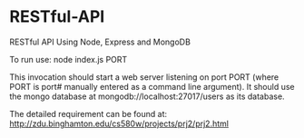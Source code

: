 # RESTful-API
RESTful API Using Node, Express and MongoDB

To run use: node index.js PORT

This invocation should start a web server listening on port PORT (where PORT is port# manually entered as a command line argument). It should use the mongo database at mongodb://localhost:27017/users as its database.

The detailed requirement can be found at: http://zdu.binghamton.edu/cs580w/projects/prj2/prj2.html
